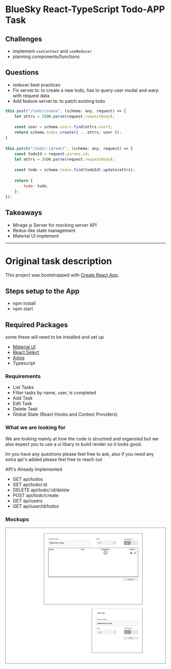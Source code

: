 # BlueSky React-TypeScript Todo-APP Task

## Challenges

- implement `useContext` and `useReducer`
- planning components/functions

## Questions

- reducer best practices
- Fix server.ts: to create a new todo, has to query user modal and warp with request data
- Add feature server.ts: to patch existing todo

```javascript
this.post("/todo/create", (schema: any, request) => {
	let attrs = JSON.parse(request.requestBody);

	const user = schema.users.find(attrs.user);
	return schema.todos.create({ ...attrs, user });
}

this.patch("/todo/:id/edit", (schema: any, request) => {
	const todoId = request.params.id;
	let attrs = JSON.parse(request.requestBody);

	const todo = schema.todos.find(todoId).update(attrs);

	return {
		todo: todo,
	};
});
```

## Takeaways

- Mirage js Server for mocking server API
- Redux-like state management
- Material UI implement

---

# Original task description

This project was bootstrapped with [Create React App](https://github.com/facebook/create-react-app).

## Steps setup to the App

- npm install
- npm start

## Required Packages

some these will need to be installed and set up

- [Material UI](https://material-ui.com/)
- [React Select](https://react-select.com/home)
- [Axios](https://github.com/axios/axios)
- Typescript

### Requirements

- List Tasks
- Filter tasks by name, user, is completed
- Add Task
- Edit Task
- Delete Task
- Global State (React Hooks and Context Providers)

### What we are looking for

We are looking mainly at how the code is structred and organsied but we also expect you to use a ui libary to build render so it looks good.

Im you have any questions please feel free to ask, also if you need any extra api's added please feel free to reach out

API's Already Implemented

- GET api/todos
- GET api/todo/:id
- DELETE api/todo/:id/delete
- POST api/todo/create
- GET api/users
- GET api/user/id/todos

### Mockups

![](./documentation/mockups.png)
